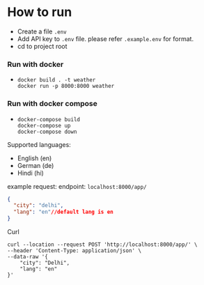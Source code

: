 # How to run

- Create a file `.env`
- Add API key to `.env` file. please refer `.example.env` for format.
- cd to project root

### Run with docker

- ```commandline
  docker build . -t weather
  docker run -p 8000:8000 weather 
  ```

### Run with docker compose

- ```commandline
  docker-compose build
  docker-compose up
  docker-compose down
  ```

Supported languages:

- English (en)
- German (de)
- Hindi (hi)

example request:
endpoint: `localhost:8000/app/`
```json lines
{
  "city": "delhi",
  "lang": "en"//default lang is en
}
```

Curl
```curl
curl --location --request POST 'http://localhost:8000/app/' \
--header 'Content-Type: application/json' \
--data-raw '{
    "city": "Delhi",
    "lang": "en"
}'
```